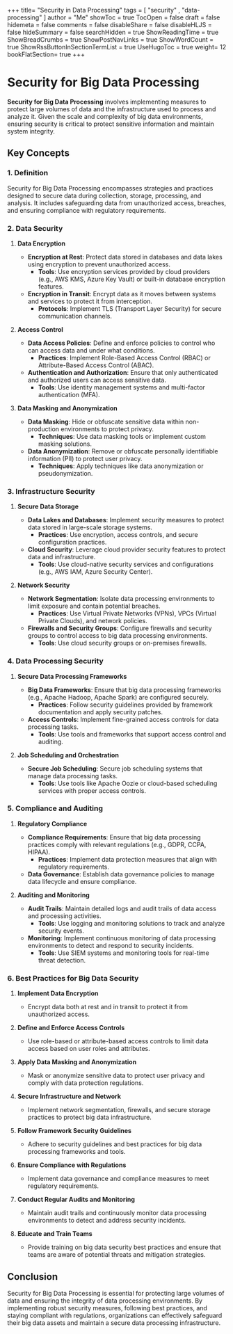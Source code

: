 +++
title= "Security in Data Processing"
tags = [ "security" , "data-processing" ]
author = "Me"
showToc = true
TocOpen = false
draft = false
hidemeta = false
comments = false
disableShare = false
disableHLJS = false
hideSummary = false
searchHidden = true
ShowReadingTime = true
ShowBreadCrumbs = true
ShowPostNavLinks = true
ShowWordCount = true
ShowRssButtonInSectionTermList = true
UseHugoToc = true
weight= 12
bookFlatSection= true
+++

# Security for Big Data Processing

**Security for Big Data Processing** involves implementing measures to protect large volumes of data and the infrastructure used to process and analyze it. Given the scale and complexity of big data environments, ensuring security is critical to protect sensitive information and maintain system integrity.

## Key Concepts

### 1. **Definition**

Security for Big Data Processing encompasses strategies and practices designed to secure data during collection, storage, processing, and analysis. It includes safeguarding data from unauthorized access, breaches, and ensuring compliance with regulatory requirements.

### 2. **Data Security**

1. **Data Encryption**
   - **Encryption at Rest**: Protect data stored in databases and data lakes using encryption to prevent unauthorized access.
     - **Tools**: Use encryption services provided by cloud providers (e.g., AWS KMS, Azure Key Vault) or built-in database encryption features.
   - **Encryption in Transit**: Encrypt data as it moves between systems and services to protect it from interception.
     - **Protocols**: Implement TLS (Transport Layer Security) for secure communication channels.

2. **Access Control**
   - **Data Access Policies**: Define and enforce policies to control who can access data and under what conditions.
     - **Practices**: Implement Role-Based Access Control (RBAC) or Attribute-Based Access Control (ABAC).
   - **Authentication and Authorization**: Ensure that only authenticated and authorized users can access sensitive data.
     - **Tools**: Use identity management systems and multi-factor authentication (MFA).

3. **Data Masking and Anonymization**
   - **Data Masking**: Hide or obfuscate sensitive data within non-production environments to protect privacy.
     - **Techniques**: Use data masking tools or implement custom masking solutions.
   - **Data Anonymization**: Remove or obfuscate personally identifiable information (PII) to protect user privacy.
     - **Techniques**: Apply techniques like data anonymization or pseudonymization.

### 3. **Infrastructure Security**

1. **Secure Data Storage**
   - **Data Lakes and Databases**: Implement security measures to protect data stored in large-scale storage systems.
     - **Practices**: Use encryption, access controls, and secure configuration practices.
   - **Cloud Security**: Leverage cloud provider security features to protect data and infrastructure.
     - **Tools**: Use cloud-native security services and configurations (e.g., AWS IAM, Azure Security Center).

2. **Network Security**
   - **Network Segmentation**: Isolate data processing environments to limit exposure and contain potential breaches.
     - **Practices**: Use Virtual Private Networks (VPNs), VPCs (Virtual Private Clouds), and network policies.
   - **Firewalls and Security Groups**: Configure firewalls and security groups to control access to big data processing environments.
     - **Tools**: Use cloud security groups or on-premises firewalls.

### 4. **Data Processing Security**

1. **Secure Data Processing Frameworks**
   - **Big Data Frameworks**: Ensure that big data processing frameworks (e.g., Apache Hadoop, Apache Spark) are configured securely.
     - **Practices**: Follow security guidelines provided by framework documentation and apply security patches.
   - **Access Controls**: Implement fine-grained access controls for data processing tasks.
     - **Tools**: Use tools and frameworks that support access control and auditing.

2. **Job Scheduling and Orchestration**
   - **Secure Job Scheduling**: Secure job scheduling systems that manage data processing tasks.
     - **Tools**: Use tools like Apache Oozie or cloud-based scheduling services with proper access controls.

### 5. **Compliance and Auditing**

1. **Regulatory Compliance**
   - **Compliance Requirements**: Ensure that big data processing practices comply with relevant regulations (e.g., GDPR, CCPA, HIPAA).
     - **Practices**: Implement data protection measures that align with regulatory requirements.
   - **Data Governance**: Establish data governance policies to manage data lifecycle and ensure compliance.

2. **Auditing and Monitoring**
   - **Audit Trails**: Maintain detailed logs and audit trails of data access and processing activities.
     - **Tools**: Use logging and monitoring solutions to track and analyze security events.
   - **Monitoring**: Implement continuous monitoring of data processing environments to detect and respond to security incidents.
     - **Tools**: Use SIEM systems and monitoring tools for real-time threat detection.

### 6. **Best Practices for Big Data Security**

1. **Implement Data Encryption**
   - Encrypt data both at rest and in transit to protect it from unauthorized access.

2. **Define and Enforce Access Controls**
   - Use role-based or attribute-based access controls to limit data access based on user roles and attributes.

3. **Apply Data Masking and Anonymization**
   - Mask or anonymize sensitive data to protect user privacy and comply with data protection regulations.

4. **Secure Infrastructure and Network**
   - Implement network segmentation, firewalls, and secure storage practices to protect big data infrastructure.

5. **Follow Framework Security Guidelines**
   - Adhere to security guidelines and best practices for big data processing frameworks and tools.

6. **Ensure Compliance with Regulations**
   - Implement data governance and compliance measures to meet regulatory requirements.

7. **Conduct Regular Audits and Monitoring**
   - Maintain audit trails and continuously monitor data processing environments to detect and address security incidents.

8. **Educate and Train Teams**
   - Provide training on big data security best practices and ensure that teams are aware of potential threats and mitigation strategies.

## Conclusion

Security for Big Data Processing is essential for protecting large volumes of data and ensuring the integrity of data processing environments. By implementing robust security measures, following best practices, and staying compliant with regulations, organizations can effectively safeguard their big data assets and maintain a secure data processing infrastructure.
